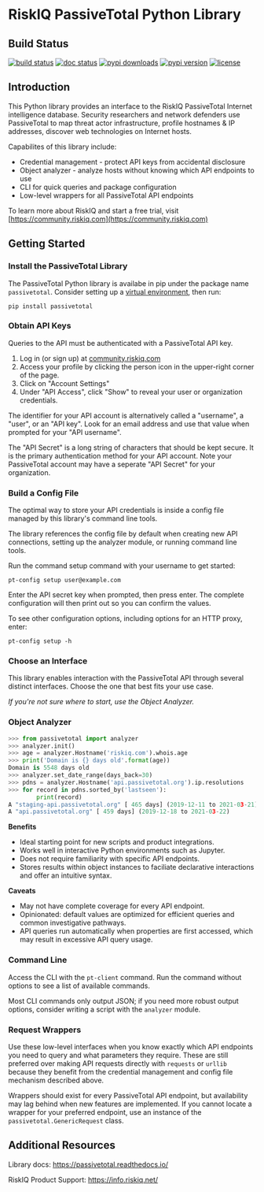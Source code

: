 # RiskIQ PassiveTotal Python Library

## Build Status
[![build status](https://travis-ci.org/passivetotal/python_api.svg)](https://travis-ci.org/passivetotal/python_api)
[![doc status](https://readthedocs.org/projects/passivetotal/badge/?version=latest)](https://readthedocs.org/projects/passivetotal/?badge=latest)
[![pypi downloads](https://img.shields.io/pypi/dm/passivetotal.svg)](https://pypi.python.org/pypi/passivetotal/)
[![pypi version](https://img.shields.io/pypi/v/passivetotal.svg)](https://pypi.python.org/pypi/passivetotal)
[![license](https://img.shields.io/pypi/l/passivetotal.svg)](https://pypi.python.org/pypi/passivetotal/)

## Introduction

This Python library provides an interface to the RiskIQ PassiveTotal Internet
intelligence database. Security researchers and network defenders use 
PassiveTotal to map threat actor infrastructure, profile hostnames & IP
addresses, discover web technologies on Internet hosts.

Capabilites of this library include:
* Credential management - protect API keys from accidental disclosure
* Object analyzer - analyze hosts without knowing which API endpoints to use
* CLI for quick queries and package configuration
* Low-level wrappers for all PassiveTotal API endpoints

To learn more about RiskIQ and start a free trial, visit [https://community.riskiq.com](https://community.riskiq.com)

## Getting Started

### Install the PassiveTotal Library
The PassiveTotal Python library is availabe in pip under the package name `passivetotal`. Consider setting up a [virtual environment](https://docs.python.org/3/library/venv.html), then run:
```
pip install passivetotal
```

### Obtain API Keys
Queries to the API must be authenticated with a PassiveTotal API key.

1. Log in (or sign up) at [community.riskiq.com](https://community.riskiq.com)
2. Access your profile by clicking the person icon in the upper-right corner of the page.
3. Click on "Account Settings"
4. Under "API Access", click "Show" to reveal your user or organization credentials.

The identifier for your API account is alternatively called a "username", a "user", or
an "API key". Look for an email address and use that value when prompted for your 
"API username".

The "API Secret" is a long string of characters that should be kept secure. It is
the primary authentication method for your API account. Note your PassiveTotal 
account may have a seperate "API Secret" for your organization.


### Build a Config File
The optimal way to store your API credentials is inside a config file managed by
this library's command line tools. 

The library references the config file by default when creating new API connections, 
setting up the analyzer module, or running command line tools.

Run the command setup command with your username to get started:
```
pt-config setup user@example.com
```

Enter the API secret key when prompted, then press enter. The complete configuration
will then print out so you can confirm the values.

To see other configuration options, including options for an HTTP proxy, enter:
```
pt-config setup -h
```


### Choose an Interface
This library enables interaction with the PassiveTotal API through several distinct
interfaces. Choose the one that best fits your use case.

*If you're not sure where to start, use the Object Analyzer.*

### Object Analyzer
```python
>>> from passivetotal import analyzer
>>> analyzer.init()
>>> age = analyzer.Hostname('riskiq.com').whois.age
>>> print('Domain is {} days old'.format(age))
Domain is 5548 days old
>>> analyzer.set_date_range(days_back=30)
>>> pdns = analyzer.Hostname('api.passivetotal.org').ip.resolutions
>>> for record in pdns.sorted_by('lastseen'):
        print(record)
A "staging-api.passivetotal.org" [ 465 days] (2019-12-11 to 2021-03-21)
A "api.passivetotal.org" [ 459 days] (2019-12-18 to 2021-03-22)
```
**Benefits**
* Ideal starting point for new scripts and product integrations.
* Works well in interactive Python environments such as Jupyter.
* Does not require familiarity with specific API endpoints. 
* Stores results within object instances to faciliate declarative interactions
  and offer an intuitive syntax.

**Caveats**
* May not have complete coverage for every API endpoint.
* Opinionated: default values are optimized for efficient queries and
  common investigative pathways.
* API queries run automatically when properties are first accessed, 
  which may result in excessive API query usage.


### Command Line
Access the CLI with the `pt-client` command. Run the command without options to
see a list of available commands. 

Most CLI commands only output JSON; if you need more robust output options,
consider writing a script with the `analyzer` module.


### Request Wrappers
Use these low-level interfaces when you know exactly which API endpoints you need
to query and what parameters they require. These are still preferred over making
API requests directly with `requests` or `urllib` because they benefit from
the credential management and config file mechanism described above. 

Wrappers should exist for every PassiveTotal API endpoint, but availability may
lag behind when new features are implemented. If you cannot locate a wrapper for
your preferred endpoint, use an instance of the `passivetotal.GenericRequest` class.


## Additional Resources

Library docs: https://passivetotal.readthedocs.io/

RiskIQ Product Support: https://info.riskiq.net/
